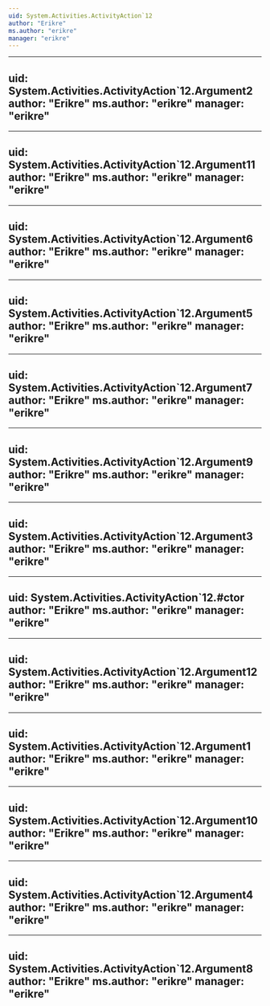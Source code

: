 ```yaml
---
uid: System.Activities.ActivityAction`12
author: "Erikre"
ms.author: "erikre"
manager: "erikre"
---
```


---
uid: System.Activities.ActivityAction`12.Argument2
author: "Erikre"
ms.author: "erikre"
manager: "erikre"
---

---
uid: System.Activities.ActivityAction`12.Argument11
author: "Erikre"
ms.author: "erikre"
manager: "erikre"
---

---
uid: System.Activities.ActivityAction`12.Argument6
author: "Erikre"
ms.author: "erikre"
manager: "erikre"
---

---
uid: System.Activities.ActivityAction`12.Argument5
author: "Erikre"
ms.author: "erikre"
manager: "erikre"
---

---
uid: System.Activities.ActivityAction`12.Argument7
author: "Erikre"
ms.author: "erikre"
manager: "erikre"
---

---
uid: System.Activities.ActivityAction`12.Argument9
author: "Erikre"
ms.author: "erikre"
manager: "erikre"
---

---
uid: System.Activities.ActivityAction`12.Argument3
author: "Erikre"
ms.author: "erikre"
manager: "erikre"
---

---
uid: System.Activities.ActivityAction`12.#ctor
author: "Erikre"
ms.author: "erikre"
manager: "erikre"
---

---
uid: System.Activities.ActivityAction`12.Argument12
author: "Erikre"
ms.author: "erikre"
manager: "erikre"
---

---
uid: System.Activities.ActivityAction`12.Argument1
author: "Erikre"
ms.author: "erikre"
manager: "erikre"
---

---
uid: System.Activities.ActivityAction`12.Argument10
author: "Erikre"
ms.author: "erikre"
manager: "erikre"
---

---
uid: System.Activities.ActivityAction`12.Argument4
author: "Erikre"
ms.author: "erikre"
manager: "erikre"
---

---
uid: System.Activities.ActivityAction`12.Argument8
author: "Erikre"
ms.author: "erikre"
manager: "erikre"
---
